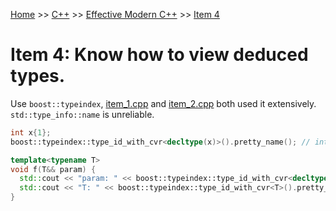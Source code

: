 [Home](../../../../README.md) >> [C++](../../../../README.md#c++) >> [Effective Modern C++](../../README.md) >> [Item 4](./README.md)

# Item 4: Know how to view deduced types.

Use `boost::typeindex`, [item_1.cpp](../item_1/item_1.cpp) and [item_2.cpp](../item_2/item_2.cpp) both used it extensively. `std::type_info::name` is unreliable.

```c++
int x{1};
boost::typeindex::type_id_with_cvr<decltype(x)>().pretty_name(); // int

template<typename T>
void f(T&& param) {
  std::cout << "param: " << boost::typeindex::type_id_with_cvr<decltype(param)>().pretty_name() << std::endl;
  std::cout << "T: " << boost::typeindex::type_id_with_cvr<T>().pretty_name() << std::endl;
}
```